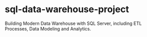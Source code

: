 # sql-data-warehouse-project
Building Modern Data Warehouse with SQL Server, including ETL Processes, Data Modeling and Analytics.

